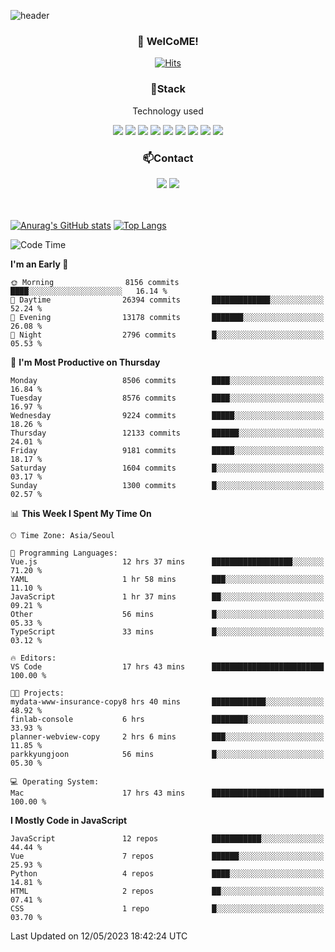 ![header](https://capsule-render.vercel.app/api?type=waving&color=gradient&height=200&text=Kyungjoon&fontAlign=70&fontAlignY=40&animation=twinkling)

<h3 align="center">👋 WelCoME!</h3>

<div align=center>
  
[![Hits](https://hits.seeyoufarm.com/api/count/incr/badge.svg?url=https%3A%2F%2Fgithub.com%2Fuvula6921&count_bg=%2322BAC9&title_bg=%23827F7F&icon=iconify.svg&icon_color=%2325A27F&title=visits&edge_flat=false)](https://hits.seeyoufarm.com)
  
</div>
<h3 align="center">📌Stack</h3>
<p align="center">Technology used</p>
<div align="center"><img src="https://img.shields.io/badge/HTML5-E34F26?style=flat-square&logo=HTML5&logoColor=white"></img> <img src="https://img.shields.io/badge/CSS3-0A84FF?style=flat-square&logo=CSS3&logoColor=white"></img> <img src="https://img.shields.io/badge/JavaScript-FFCD11?style=flat-square&logo=JavaScript&logoColor=white"></img> <img src="https://img.shields.io/badge/React-00BCF6?style=flat-square&logo=React&logoColor=white"></img> <img src="https://img.shields.io/badge/jQuery-3655FF?style=flat-square&logo=jQuery&logoColor=white"></img> <img src="https://img.shields.io/badge/Ruby-E0115F?style=flat-square&logo=Ruby&logoColor=white"></img> <img src="https://img.shields.io/badge/Python-4B8BBE?style=flat-square&logo=Python&logoColor=white"></img> <img src="https://img.shields.io/badge/Vue-4FC08D?style=flat-square&logo=Vue.js&logoColor=white"></img> <img src="https://img.shields.io/badge/Nuxt-00DC82?style=flat-square&logo=Nuxt.js&logoColor=white"></img></div>

<h3 align="center">📫Contact</h3>
<div align="center"><a href="https://velog.io/@uvula6921/"><img src="https://img.shields.io/badge/Blog-20c997?style=flat-square&logo=V&logoColor=white"/></a> <a href="pkj6921@gmail.com"><img src="https://img.shields.io/badge/Gmail-EA4335?style=flat-square&logo=Gmail&logoColor=white"/></a></div>
<br>
<br>

[![Anurag's GitHub stats](https://github-readme-stats.vercel.app/api?username=uvula6921&hide=stars,issues&show_icons=true&count_private=true&theme=tokyonight)](https://github.com/anuraghazra/github-readme-stats)
[![Top Langs](https://github-readme-stats.vercel.app/api/top-langs/?username=uvula6921&hide=css,jupyter%20notebook,html&exclude_repo=uvula6921,uvula6921.github.io&layout=compact&langs_count=8)](https://github.com/anuraghazra/github-readme-stats)

<!--START_SECTION:waka-->
![Code Time](http://img.shields.io/badge/Code%20Time-1%2C573%20hrs%207%20mins-blue)

**I'm an Early 🐤** 

```text
🌞 Morning                8156 commits        ████░░░░░░░░░░░░░░░░░░░░░   16.14 % 
🌆 Daytime                26394 commits       █████████████░░░░░░░░░░░░   52.24 % 
🌃 Evening                13178 commits       ███████░░░░░░░░░░░░░░░░░░   26.08 % 
🌙 Night                  2796 commits        █░░░░░░░░░░░░░░░░░░░░░░░░   05.53 % 
```
📅 **I'm Most Productive on Thursday** 

```text
Monday                   8506 commits        ████░░░░░░░░░░░░░░░░░░░░░   16.84 % 
Tuesday                  8576 commits        ████░░░░░░░░░░░░░░░░░░░░░   16.97 % 
Wednesday                9224 commits        █████░░░░░░░░░░░░░░░░░░░░   18.26 % 
Thursday                 12133 commits       ██████░░░░░░░░░░░░░░░░░░░   24.01 % 
Friday                   9181 commits        █████░░░░░░░░░░░░░░░░░░░░   18.17 % 
Saturday                 1604 commits        █░░░░░░░░░░░░░░░░░░░░░░░░   03.17 % 
Sunday                   1300 commits        █░░░░░░░░░░░░░░░░░░░░░░░░   02.57 % 
```


📊 **This Week I Spent My Time On** 

```text
🕑︎ Time Zone: Asia/Seoul

💬 Programming Languages: 
Vue.js                   12 hrs 37 mins      ██████████████████░░░░░░░   71.20 % 
YAML                     1 hr 58 mins        ███░░░░░░░░░░░░░░░░░░░░░░   11.10 % 
JavaScript               1 hr 37 mins        ██░░░░░░░░░░░░░░░░░░░░░░░   09.21 % 
Other                    56 mins             █░░░░░░░░░░░░░░░░░░░░░░░░   05.33 % 
TypeScript               33 mins             █░░░░░░░░░░░░░░░░░░░░░░░░   03.12 % 

🔥 Editors: 
VS Code                  17 hrs 43 mins      █████████████████████████   100.00 % 

🐱‍💻 Projects: 
mydata-www-insurance-copy8 hrs 40 mins       ████████████░░░░░░░░░░░░░   48.92 % 
finlab-console           6 hrs               ████████░░░░░░░░░░░░░░░░░   33.93 % 
planner-webview-copy     2 hrs 6 mins        ███░░░░░░░░░░░░░░░░░░░░░░   11.85 % 
parkkyungjoon            56 mins             █░░░░░░░░░░░░░░░░░░░░░░░░   05.30 % 

💻 Operating System: 
Mac                      17 hrs 43 mins      █████████████████████████   100.00 % 
```

**I Mostly Code in JavaScript** 

```text
JavaScript               12 repos            ███████████░░░░░░░░░░░░░░   44.44 % 
Vue                      7 repos             ██████░░░░░░░░░░░░░░░░░░░   25.93 % 
Python                   4 repos             ████░░░░░░░░░░░░░░░░░░░░░   14.81 % 
HTML                     2 repos             ██░░░░░░░░░░░░░░░░░░░░░░░   07.41 % 
CSS                      1 repo              █░░░░░░░░░░░░░░░░░░░░░░░░   03.70 % 
```




 Last Updated on 12/05/2023 18:42:24 UTC
<!--END_SECTION:waka-->
